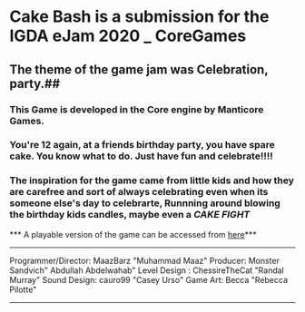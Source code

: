 
# Cake Bash is a submission for the IGDA eJam 2020 _ CoreGames #

## The theme of the game jam was Celebration, party.##

### This Game is developed in the Core engine by Manticore Games. ###

### You're 12 again, at a friends birthday party, you have spare cake. You know what to do. Just have fun and celebrate!!!! ###
### The inspiration for the game came from little kids and how they are carefree and sort of always celebrating even when its someone else's day to celebrarte, Runnning around blowing the birthday kids candles, maybe even a ***CAKE FIGHT*** ###

*** A playable version of the game can be accessed from [here](https://www.coregames.com/games/3ce0d6/cake-bash/ "Cake Bash")***

- - - -

Programmer/Director: MaazBarz "Muhammad Maaz" 
Producer:  Monster Sandvich" Abdullah Abdelwahab"
Level Design : ChessireTheCat "Randal Murray"
Sound Design:  cauro99 "Casey Urso"
Game Art: Becca "Rebecca Pilotte"

- - - -
